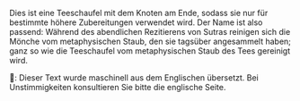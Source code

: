 <p>Dies ist eine Teeschaufel mit dem Knoten am Ende, sodass sie nur für bestimmte höhere Zubereitungen verwendet wird. Der Name ist also passend: Während des abendlichen Rezitierens von Sutras reinigen sich die Mönche vom metaphysischen Staub, den sie tagsüber angesammelt haben; ganz so wie die Teeschaufel vom metaphysischen Staub des Tees gereinigt wird.</p>
👾: Dieser Text wurde maschinell aus dem Englischen übersetzt. Bei Unstimmigkeiten konsultieren Sie bitte die englische Seite.
